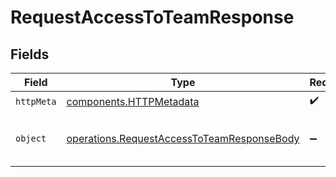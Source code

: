 # RequestAccessToTeamResponse


## Fields

| Field                                                                                                    | Type                                                                                                     | Required                                                                                                 | Description                                                                                              |
| -------------------------------------------------------------------------------------------------------- | -------------------------------------------------------------------------------------------------------- | -------------------------------------------------------------------------------------------------------- | -------------------------------------------------------------------------------------------------------- |
| `httpMeta`                                                                                               | [components.HTTPMetadata](../../models/components/httpmetadata.md)                                       | :heavy_check_mark:                                                                                       | N/A                                                                                                      |
| `object`                                                                                                 | [operations.RequestAccessToTeamResponseBody](../../models/operations/requestaccesstoteamresponsebody.md) | :heavy_minus_sign:                                                                                       | Successfuly requested access to the team.                                                                |